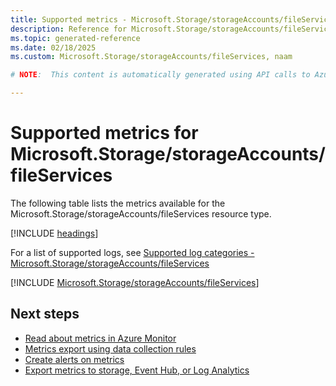 ```yaml
---
title: Supported metrics - Microsoft.Storage/storageAccounts/fileServices
description: Reference for Microsoft.Storage/storageAccounts/fileServices metrics in Azure Monitor.
ms.topic: generated-reference
ms.date: 02/18/2025
ms.custom: Microsoft.Storage/storageAccounts/fileServices, naam

# NOTE:  This content is automatically generated using API calls to Azure. Any edits made on these files will be overwritten in the next run of the script. 

---
```


  
# Supported metrics for Microsoft.Storage/storageAccounts/fileServices
  
The following table lists the metrics available for the Microsoft.Storage/storageAccounts/fileServices resource type.  
  
  
[!INCLUDE [headings](~/reusable-content/ce-skilling/azure/includes/azure-monitor/reference/metrics/metrics-headings.md)]  
  
  
  
For a list of supported logs, see [Supported log categories - Microsoft.Storage/storageAccounts/fileServices](../supported-logs/microsoft-storage-storageaccounts-fileservices-logs.md)  
  
 

[!INCLUDE [Microsoft.Storage/storageAccounts/fileServices](~/reusable-content/ce-skilling/azure/includes/azure-monitor/reference/metrics/microsoft-storage-storageaccounts-fileservices-metrics-include.md)]  



## Next steps

- [Read about metrics in Azure Monitor](/azure/azure-monitor/data-platform)
- [Metrics export using data collection rules](/azure/azure-monitor/essentials/data-collection-metrics)
- [Create alerts on metrics](/azure/azure-monitor/alerts/alerts-overview)
- [Export metrics to storage, Event Hub, or Log Analytics](/azure/azure-monitor/essentials/platform-logs-overview)
